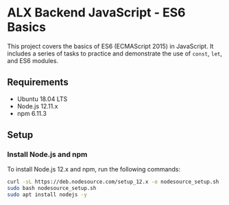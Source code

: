 # ALX Backend JavaScript - ES6 Basics

This project covers the basics of ES6 (ECMAScript 2015) in JavaScript. It includes a series of tasks to practice and demonstrate the use of `const`, `let`, and ES6 modules.

## Requirements

- Ubuntu 18.04 LTS
- Node.js 12.11.x
- npm 6.11.3

## Setup

### Install Node.js and npm

To install Node.js 12.x and npm, run the following commands:

```bash
curl -sL https://deb.nodesource.com/setup_12.x -o nodesource_setup.sh
sudo bash nodesource_setup.sh
sudo apt install nodejs -y

